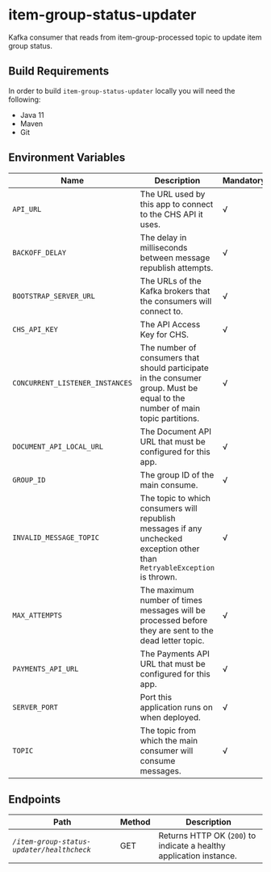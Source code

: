 # item-group-status-updater
Kafka consumer that reads from item-group-processed topic to update item group status.

## Build Requirements

In order to build `item-group-status-updater` locally you will need the following:

- Java 11
- Maven
- Git

## Environment Variables

| Name                            | Description                                                                                                                  | Mandatory | Default | Example                      |
|---------------------------------|------------------------------------------------------------------------------------------------------------------------------|-----------|---------|------------------------------|
| `API_URL`                       | The URL used by this app to connect to the CHS API it uses.                                                                  | √         | N/A     | `http://api.chs.local:4001`  |
| `BACKOFF_DELAY`                 | The delay in milliseconds between message republish attempts.                                                                | √         | N/A     | `100`                        |
| `BOOTSTRAP_SERVER_URL`          | The URLs of the Kafka brokers that the consumers will connect to.                                                            | √         | N/A     | `kafka:9092`                 |
| `CHS_API_KEY`                   | The API Access Key for CHS.                                                                                                  | √         | N/A     | <CHS_API_KEY>                |
| `CONCURRENT_LISTENER_INSTANCES` | The number of consumers that should participate in the consumer group. Must be equal to the number of main topic partitions. | √         | N/A     | `1`                          |
| `DOCUMENT_API_LOCAL_URL`        | The Document API URL that must be configured for this app.                                                                   | √         | N/A     | `NOT-USED`                   |
| `GROUP_ID`                      | The group ID of the main consume.                                                                                            | √         | N/A     | `item-group-consumer`        |
| `INVALID_MESSAGE_TOPIC`         | The topic to which consumers will republish messages if any unchecked exception other than `RetryableException` is thrown.   | √         | N/A     | `item-group-ordered-invalid` |
| `MAX_ATTEMPTS`                  | The maximum number of times messages will be processed before they are sent to the dead letter topic.                        | √         | N/A     | `4`                          |
| `PAYMENTS_API_URL`              | The Payments API URL that must be configured for this app.                                                                   | √         | N/A     | `NOT-USED`                   |
| `SERVER_PORT`                   | Port this application runs on when deployed.                                                                                 | √         | N/A     | `18628`                      |
| `TOPIC`                         | The topic from which the main consumer will consume messages.                                                                | √         | N/A     | `item-group-ordered`         |


## Endpoints

| Path                                       | Method | Description                                                         |
|--------------------------------------------|--------|---------------------------------------------------------------------|
| *`/item-group-status-updater/healthcheck`* | GET    | Returns HTTP OK (`200`) to indicate a healthy application instance. |

